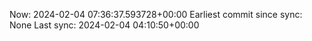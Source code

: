 Now: 2024-02-04 07:36:37.593728+00:00 Earliest commit since sync: None Last sync: 2024-02-04 04:10:50+00:00

